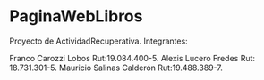 # PaginaWebLibros
Proyecto de ActividadRecuperativa.
Integrantes:

Franco Carozzi Lobos Rut:19.084.400-5.
Alexis Lucero Fredes Rut: 18.731.301-5.
Mauricio Salinas Calderón Rut:19.488.389-7.
